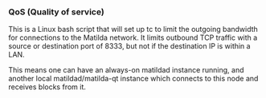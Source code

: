 ### QoS (Quality of service) ###

This is a Linux bash script that will set up tc to limit the outgoing bandwidth for connections to the Matilda network. It limits outbound TCP traffic with a source or destination port of 8333, but not if the destination IP is within a LAN.

This means one can have an always-on matildad instance running, and another local matildad/matilda-qt instance which connects to this node and receives blocks from it.

